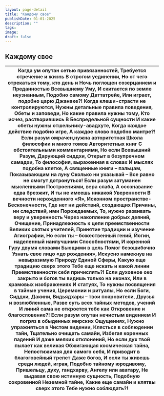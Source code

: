 ```yaml
---
layout: page-detail
title: "Каждому свое"
publishDate: 01-01-2025
description: ""
tags:
image:
draft: false
---
```


## Каждому свое
| Когда ум опутан сетью привязанностей,  Требуется отречение и жизнь  В строгом уединении,  Но от чего отрекаться тому, кто день и  Ночь поглощен созерцанием и  Преданностью Всевышнему Уму,  И скитается по земле неузнанным,  Подобно самому Даттатрейе,  Или играет, подобно царю Джанаке?!  Когда клеши-страсти не контролируются,  Нужны детальные правила поведения,  Обеты и заповеди,  Но какие правила нужны тому,  Кто исчез, растворившись  В Беспредельной сущности  И какие обеты нужны отшельнику-авадхуте,  Когда каждое действие подобно игре,  А каждое слово подобно мантре?!  Если разум омрачен,нужна авторитетная  Школа философии и много томов  Авторитетных книг  С обстоятельными комментариями,  Но если Всевышний Разум,  Дарующий сиддхи,  Открыт в безупречном самадхи,  То философия, выраженная в словах  И мыслях подобна клетке,  А священные книги – пальцам,  Показывающим на луну Сколько ни указывай –  Все равно не смогут дотронуться!  Если разум затуманен мысленными  Построениями, вера слаба,  А осознавание едва брезжит,  И ты не имеешь никакой  Уверенности  В вечности нерожденного «Я»,  Исконном пространстве-  Бесконечности,  Где нет ни действий, создающих  Причины, ни следствий, ими  Порождаемых,  То, нужно развивать веру и уверенность  Через накопление добрых деяний,  Очищение,  Принадлежность к цепи преемственности  Великих святых учителей,  Принятие традиции и изучение  Агиографии,  Но если ты – божественный гений,  Йогин, наделенный наилучшими  Способностями,  И коренной Гуру двумя словами  Бьющими в цель  Помог безошибочно  Узнать свое лицо «до рождения»,  Искусно намекнув на невыразимую  Природу Единой Сферы,  Какую еще традицию сверх этого  Тебе еще искать и какой линии  Преемственности себя причислять?!  Если духовное око закрыто и богов  ты видишь только на иконах,  Или в храмовых изображениях  И статуях,  То нужны посвящения в тайные учения,  Церемонии и ритуалы,  Но если Боги, Сиддхи, Дакини, Видьядхары – твои покровители,  Друзья и возлюбленные,  Разве суть всех тайных методов, учений  И линий сама не откроется тебе как  Откровение и благословение?!  Если разум опутан нечистым видением  И погряз в обыденных мирских  Ощущениях,  Нужно упражняться в Чистом видении,  Клясться в соблюдении тайн,  Тщательно очищать самайи,  Избегая коренных падений  И даже мелких отклонений,  Но если дух твой пылает как великая  Обжигающая космическая тайна,  Непостижимая для самого себя,  И приводит в благоговейный трепет  Даже богов,  И если ты живешь среди людей, играя,  Подобно тайному юродивому,  Пришельцу, духу, гандхарву,  Ангелу или аватару,  Не выдавая свою истинную сущность,  Подобную сокровенной  Неземной тайне,  Какие еще самайи и клятвы сверх этого  Тебе нужно соблюдать?! |
| ------------------------------------------------------------------------------------------------------------------------------------------------------------------------------------------------------------------------------------------------------------------------------------------------------------------------------------------------------------------------------------------------------------------------------------------------------------------------------------------------------------------------------------------------------------------------------------------------------------------------------------------------------------------------------------------------------------------------------------------------------------------------------------------------------------------------------------------------------------------------------------------------------------------------------------------------------------------------------------------------------------------------------------------------------------------------------------------------------------------------------------------------------------------------------------------------------------------------------------------------------------------------------------------------------------------------------------------------------------------------------------------------------------------------------------------------------------------------------------------------------------------------------------------------------------------------------------------------------------------------------------------------------------------------------------------------------------------------------------------------------------------------------------------------------------------------------------------------------------------------------------------------------------------------------------------------------------------------------------------------------------------------------------------------------------------------------------------------------------------------------------------------------------------------------------------------------------------------------------------------------------------------------------------------------------------------------------------------------------------------------------------------------------------------------------------------------------------------------------------------------------------------------------------------------------------------------------------------------------------------------------------------------------------------------------------------------------------------------------------------------------------------------------------------------------------------------ |
  
  
